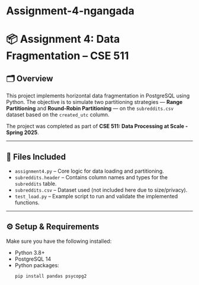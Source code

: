 # Assignment-4-ngangada

# 📦 Assignment 4: Data Fragmentation – CSE 511

## 🗂️ Overview

This project implements horizontal data fragmentation in PostgreSQL using Python. The objective is to simulate two partitioning strategies — **Range Partitioning** and **Round-Robin Partitioning** — on the `subreddits.csv` dataset based on the `created_utc` column.

The project was completed as part of **CSE 511: Data Processing at Scale - Spring 2025**.

---

## 📁 Files Included

- `assignment4.py` – Core logic for data loading and partitioning.
- `subreddits.header` – Contains column names and types for the `subreddits` table.
- `subreddits.csv` – Dataset used (not included here due to size/privacy).
- `test_load.py` – Example script to run and validate the implemented functions.

---

## ⚙️ Setup & Requirements

Make sure you have the following installed:

- Python 3.8+
- PostgreSQL 14
- Python packages:
  ```bash
  pip install pandas psycopg2
